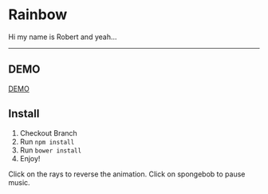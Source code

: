 Rainbow
=====================
Hi my name is Robert and yeah...

----------


DEMO
----------
[DEMO](http://dev.minasokoni.com/rainbow/)

Install
----------
1. Checkout Branch
2. Run `npm install`
3. Run `bower install`
5. Enjoy!

Click on the rays to reverse the animation.
Click on spongebob to pause music.
